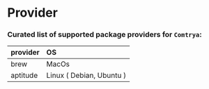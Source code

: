 # Provider

### Curated list of supported package providers for `Comtrya`:

| provider | OS |
| :--- | :--- |
| brew | MacOs |
| aptitude | Linux \( Debian, Ubuntu \) |

